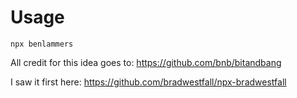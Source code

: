 # Usage

```
npx benlammers
```

All credit for this idea goes to: https://github.com/bnb/bitandbang
  
I saw it first here: https://github.com/bradwestfall/npx-bradwestfall